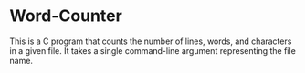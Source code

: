 # Word-Counter
This is a C program that counts the number of lines, words, and characters in a given file. It takes a single command-line argument representing the file name. 
